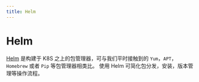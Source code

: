 ```yaml
---
title: Helm
---
```


# Helm
[Helm](https://helm.sh/) 是构建于 K8S 之上的包管理器，可与我们平时接触到的 `Yum`，`APT`，`Homebrew` 或者 `Pip` 等包管理器相类比。
使用 Helm 可简化包分发，安装，版本管理等操作流程。